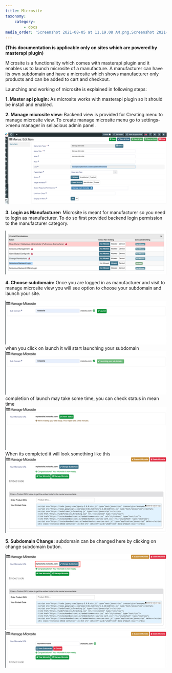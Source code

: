 ```yaml
---
title: Microsite
taxonomy:
    category:
        - docs
media_order: 'Screenshot 2021-08-05 at 11.19.08 AM.png,Screenshot 2021-08-05 at 11.21.59 AM.png,Screenshot 2021-08-05 at 11.25.18 AM.png,Screenshot 2021-08-05 at 11.27.49 AM.png,Screenshot 2021-08-05 at 11.28.45 AM.png,Screenshot 2021-08-05 at 11.36.29 AM.png,Screenshot 2021-08-05 at 12.09.06 PM.png,Screenshot 2021-08-05 at 12.10.12 PM.png'
---
```


**(This documentation is applicable only on sites which are powered by masterapi plugin)**

Microsite is a functionality which comes with masterapi plugin and it enables us to launch microsite of a manufacture.
A manufacturer can have its own subdomain and have a microsite which shows manufacturer only products and can be added to cart and  checkout.

Launching and working of microsite is explained in following steps:

**1. Master api plugin:** As microsite works with masterapi plugin so it should be install and enabled.

**2. Manage microsite view:** Backend view is provided for Creating menu to manage microsite view. To create manage microsite menu go to settings->menu manager in sellacious admin panel.

![Screenshot%202021-08-05%20at%2011.19.08%20AM](Screenshot%202021-08-05%20at%2011.19.08%20AM.png "Screenshot%202021-08-05%20at%2011.19.08%20AM")

**3. Login as Manufacturer:** Microsite is meant for manufacturer so you need to login as manufacturer. To do so first provided backend login permission to the manufacturer category. 

![Screenshot%202021-08-05%20at%2011.21.59%20AM](Screenshot%202021-08-05%20at%2011.21.59%20AM.png "Screenshot%202021-08-05%20at%2011.21.59%20AM")

**4. Choose subdomain:** Once you are logged in as manufacturer and visit to manage microsite view you will see option to choose your subdomain and launch your site.

![Screenshot%202021-08-05%20at%2011.25.18%20AM](Screenshot%202021-08-05%20at%2011.25.18%20AM.png "Screenshot%202021-08-05%20at%2011.25.18%20AM")
when you click on launch it will start launching your subdomain
![Screenshot%202021-08-05%20at%2011.27.49%20AM](Screenshot%202021-08-05%20at%2011.27.49%20AM.png "Screenshot%202021-08-05%20at%2011.27.49%20AM")
completion of launch may take some time, you can check status in mean time
![Screenshot%202021-08-05%20at%2011.28.45%20AM](Screenshot%202021-08-05%20at%2011.28.45%20AM.png "Screenshot%202021-08-05%20at%2011.28.45%20AM")
When its completed it will look something like this
![Screenshot%202021-08-05%20at%2011.36.29%20AM](Screenshot%202021-08-05%20at%2011.36.29%20AM.png "Screenshot%202021-08-05%20at%2011.36.29%20AM")

**5. Subdomain Change:** subdomain can be changed here by clicking on change subdomain button.

![Screenshot%202021-08-05%20at%2012.09.06%20PM](Screenshot%202021-08-05%20at%2012.09.06%20PM.png "Screenshot%202021-08-05%20at%2012.09.06%20PM")
![Screenshot%202021-08-05%20at%2012.10.12%20PM](Screenshot%202021-08-05%20at%2012.10.12%20PM.png "Screenshot%202021-08-05%20at%2012.10.12%20PM")
